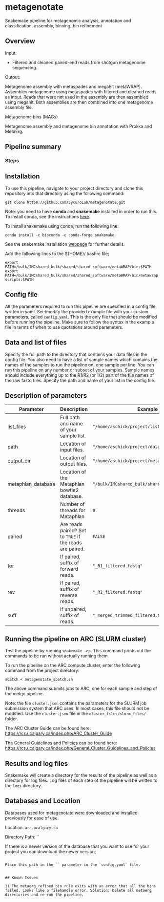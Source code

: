 # metagenotate

Snakemake pipeline for metagenomic analysis, annotation and classification. assembly, binning, bin refinement

## Overview

Input: 

* Filtered and cleaned paired-end reads from shotgun metagenome sequencing.

Output: 

Metagenome assembly with metaspades and megahit (metaWRAP). Assembles metagenome using metaspades with filtered and cleaned reads as input. Reads that were not used in the assembly are then assembled using megahit. Both assemblies are then combined into one metagenome assembly file.

Metagenome bins (MAGs)

Metagenome assembly and metagenome bin annotation with Prokka and MetaErg.



## Pipeline summary

### Steps


## Installation

To use this pipeline, navigate to your project directory and clone this repository into that directory using the following command:

```
git clone https://github.com/SycuroLab/metagenotate.git
```

Note: you need to have **conda** and **snakemake** installed in order to run this. To install conda, see the instructions [here](https://github.com/ucvm/synergy/wiki). 

To install snakemake using conda, run the following line:

```
conda install -c bioconda -c conda-forge snakemake
```

See the snakemake installation [webpage](https://snakemake.readthedocs.io/en/stable/getting_started/installation.html) for further details.

Add the following lines to the ${HOME}/.bashrc file;

```
export PATH=/bulk/IMCshared_bulk/shared/shared_software/metaWRAP/bin:$PATH
export PATH=/bulk/IMCshared_bulk/shared/shared_software/metaWRAP/bin/metawrap-scripts:$PATH
```

## Config file

All the parameters required to run this pipeline are specified in a config file, written in yaml. See/modify the provided example file with your custom parameters, called `config.yaml`. This is the only file that should be modified before running the pipeline. Make sure to follow the syntax in the example file in terms of when to use quotations around parameters.

## Data and list of files

Specify the full path to the directory that contains your data files in the config file. You also need to have a list of sample names which contains the names of the samples to run the pipeline on, one sample per line. You can run this pipeline on any number or subset of your samples. Sample names should include everything up to the R1/R2 (or 1/2) part of the file names of the raw fastq files. Specify the path and name of your list in the config file.

## Description of parameters
| Parameter | Description | Example |
| -------------- | --------------- | ------------ |
| list_files | Full path and name of your sample list. | `"/home/aschick/project/list_files.txt"` |
| path | Location of input files. | `"/home/aschick/project/data/filtered/"` |
| output_dir | Location of output files. | `"/home/aschick/project/metaphlan"` |
| metaphlan_database | Location of the Metaphlan bowtie2 database. | `"/bulk/IMCshared_bulk/shared/dbs/metaphlan3"` |
| threads | Number of threads for Metaphlan | `8` |
| paired | Are reads paired? Set to `TRUE` if the reads are paired. | `FALSE` |
| for | If paired, suffix of forward reads. | `"_R1_filtered.fastq"` |
| rev | If paired, suffix of reverse reads. | `"_R2_filtered.fastq"` |
| suff | If unpaired, suffix of reads. | `"_merged_trimmed_filtered.fastq"` |

## Running the pipeline on ARC (SLURM cluster)

Test the pipeline by running `snakemake -np`. This command prints out the commands to be run without actually running them. 

To run the pipeline on the ARC compute cluster, enter the following command from the project directory:

```
sbatch < metagenotate_sbatch.sh
```

The above command submits jobs to ARC, one for each sample and step of the metqc pipeline.

Note: the file `cluster.json` contains the parameters for the SLURM job submission system that ARC uses. In most cases, this file should not be modified. Use the `cluster.json` file in the `cluster_files/slurm_files/` folder. 

The ARC Cluster Guide can be found here:
https://rcs.ucalgary.ca/index.php/ARC_Cluster_Guide

The General Guidelines and Policies can be found here:
https://rcs.ucalgary.ca/index.php/General_Cluster_Guidelines_and_Policies



## Results and log files

Snakemake will create a directory for the results of the pipeline as well as a directory for log files. Log files of each step of the pipeline will be written to the `logs` directory.

## Databases and Location

Databases used for metagenotate were downloaded and installed previously for ease of use.

Location: 
`arc.ucalgary.ca`

Directory Path: 
``

If there is a newer version of the database that you want to use for your project you can download the newer version;

```

Place this path in the `` parameter in the `config.yaml` file.


## Known Issues

1) The metaerg_refined_bin rule exits with an error that all the bins failed. Looks like a filehandle error. Solution: Delete all metaerg directories and re-run the pipeline.

